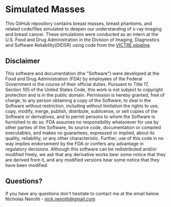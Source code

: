 # Simulated Masses

This GitHub repository contains breast masses, breast phantoms, and related code/files simulated to deepen our understanding of x-ray imaging and breast cancer. These simulations were conducted as an intern at the U.S. Food and Drug Administration in the Division of Imaging, Diagnostics and Software Reliability(DIDSR) using code from the [VICTRE pipeline](https://github.com/DIDSR/VICTRE#readme).

## Disclaimer
This software and documentation (the "Software") were developed at the Food and Drug Administration (FDA) by employees of the Federal Government in the course of their official duties. Pursuant to Title 17, Section 105 of the United States Code, this work is not subject to copyright protection and is in the public domain. Permission is hereby granted, free of charge, to any person obtaining a copy of the Software, to deal in the Software without restriction, including without limitation the rights to use, copy, modify, merge, publish, distribute, sublicense, or sell copies of the Software or derivatives, and to permit persons to whom the Software is furnished to do so. FDA assumes no responsibility whatsoever for use by other parties of the Software, its source code, documentation or compiled executables, and makes no guarantees, expressed or implied, about its quality, reliability, or any other characteristic. Further, use of this code in no way implies endorsement by the FDA or confers any advantage in regulatory decisions. Although this software can be redistributed and/or modified freely, we ask that any derivative works bear some notice that they are derived from it, and any modified versions bear some notice that they have been modified.

## Questions?
If you have any questions don't hesitate to contact me at the email below. \
Nicholas Neirotti - nick.neirotti@gmail.com

